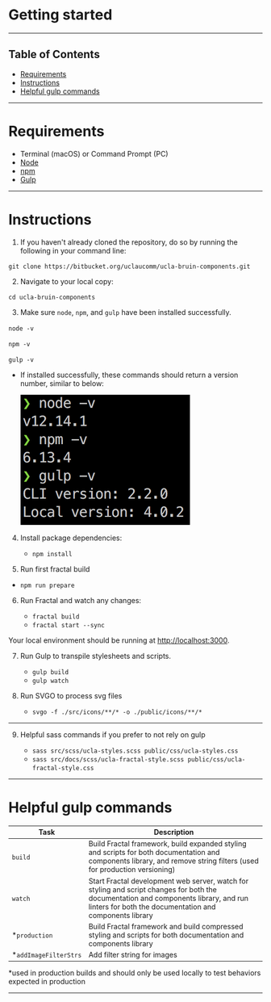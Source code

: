 # Getting started

---

## Table of Contents

* [Requirements](#markdown-header-requirements)
* [Instructions](#markdown-header-instructions)
* [Helpful gulp commands](#markdown-header-helpful-gulp-commands)

---

# Requirements

- Terminal (macOS) or Command Prompt (PC)
- [Node](https://nodejs.org/en/)
- [npm](https://www.npmjs.com/get-npm)
- [Gulp](https://gulpjs.com/docs/en/getting-started/quick-start)

---

# Instructions

1. If you haven't already cloned the repository, do so by running the following in your command line:

  ```
  git clone https://bitbucket.org/uclaucomm/ucla-bruin-components.git
  ```

2. Navigate to your local copy:

  ```
  cd ucla-bruin-components
  ```

3. Make sure `node`, `npm`, and `gulp` have been installed successfully.

  `node -v`

  `npm -v`

  `gulp -v`

  - If installed successfully, these commands should return a version number, similar to below:

    ![npm v8.1.4, node v16.13.1, gulp CLI v2.2.1, gulp v4.0.2](./../images/dependency-versions.png)

4. Install package dependencies:

    - `npm install`

5. Run first fractal build

  - `npm run prepare`


6. Run Fractal and watch any changes:

    - `fractal build`
    - `fractal start --sync`
    
Your local environment should be running at [http://localhost:3000](http://localhost:3000).

7. Run Gulp to transpile stylesheets and scripts.
    
    - `gulp build`
    - `gulp watch`

8. Run SVGO to process svg files

    - `svgo -f ./src/icons/**/* -o ./public/icons/**/*`

--- 

9. Helpful sass commands if you prefer to not rely on gulp

    - `sass src/scss/ucla-styles.scss public/css/ucla-styles.css`
    - `sass src/docs/scss/ucla-fractal-style.scss public/css/ucla-fractal-style.css`
    

---
# Helpful gulp commands

| Task | Description |
|-|-|
| `build` | Build Fractal framework, build expanded styling and scripts for both documentation and components library, and remove string filters (used for production versioning) |
| `watch` | Start Fractal development web server, watch for styling and script changes for both the documentation and components library, and run linters for both the documentation and components library |
| *`production` | Build Fractal framework and build compressed styling and scripts for both documentation and components library |
| *`addImageFilterStrs` | Add filter string for images |

 *used in production builds and should only be used locally to test behaviors expected in production

 ---



